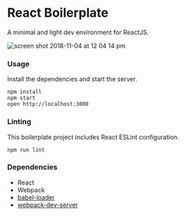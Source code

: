 React Boilerplate
=====================

A minimal and light dev environment for ReactJS.


![screen shot 2018-11-04 at 12 04 14 pm](https://user-images.githubusercontent.com/38871325/47969263-cea4fc00-e029-11e8-9731-3bb0d6d0c5e7.png)



### Usage

Install the dependencies and start the server.

```
npm install
npm start
open http://localhost:3000
```

### Linting

This boilerplate project includes React ESLint configuration.

```
npm run lint
```

### Dependencies

* React
* Webpack
* [babel-loader](https://github.com/babel/babel-loader)
* [webpack-dev-server](https://github.com/webpack/webpack-dev-server)
